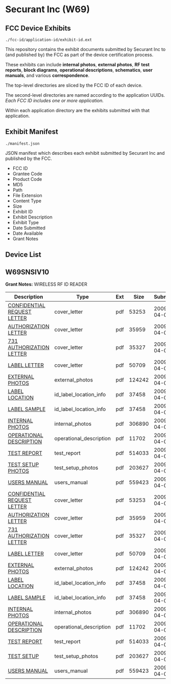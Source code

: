 # Securant Inc (W69)
## FCC Device Exhibits

```
./fcc-id/application-id/exhibit-id.ext
```

This repository contains the exhibit documents submitted by Securant Inc to (and published by) the FCC as part of the device certification process.

These exhibits can include **internal photos**, **external photos**, **RF test reports**, **block diagrams**, **operational descriptions**, **schematics**, **user manuals**, and various **correspondence**.

The top-level directories are sliced by the FCC ID of each device.

The second-level directories are named according to the application UUIDs. *Each FCC ID includes one or more application.*

Within each application directory are the exhibits submitted with that application. 

## Exhibit Manifest

```
./manifest.json
```

JSON manifest which describes each exhibit submitted by Securant Inc and published by the FCC.

- FCC ID
- Grantee Code
- Product Code
- MD5
- Path
- File Extension
- Content Type
- Size
- Exhibit ID
- Exhibit Description
- Exhibit Type
- Date Submitted
- Date Available
- Grant Notes

## Device List
## W69SNSIV10
**Grant Notes:** WIRELESS RF ID READER

| Description | Type | Ext | Size | Submitted | Available |
| ----------- | ---- | --- | ---- | --------- | --------- |
| [CONFIDENTIAL REQUEST LETTER](W69SNSIV10/595adb94d8b9ca1539be474b4e7a40ee/1089164.pdf) | cover_letter | pdf | 53253 | 2009-04-01 | 2009-04-01 |
| [AUTHORIZATION LETTER](W69SNSIV10/595adb94d8b9ca1539be474b4e7a40ee/1089168.pdf) | cover_letter | pdf | 35959 | 2009-04-01 | 2009-04-01 |
| [731 AUTHORIZATION LETTER](W69SNSIV10/595adb94d8b9ca1539be474b4e7a40ee/1089169.pdf) | cover_letter | pdf | 35327 | 2009-04-01 | 2009-04-01 |
| [LABEL LETTER](W69SNSIV10/595adb94d8b9ca1539be474b4e7a40ee/1089170.pdf) | cover_letter | pdf | 50709 | 2009-04-01 | 2009-04-01 |
| [EXTERNAL PHOTOS](W69SNSIV10/595adb94d8b9ca1539be474b4e7a40ee/1089166.pdf) | external_photos | pdf | 124242 | 2009-04-01 | 2009-04-01 |
| [LABEL LOCATION](W69SNSIV10/595adb94d8b9ca1539be474b4e7a40ee/1089171.pdf) | id_label_location_info | pdf | 37458 | 2009-04-01 | 2009-04-01 |
| [LABEL SAMPLE](W69SNSIV10/595adb94d8b9ca1539be474b4e7a40ee/1089172.pdf) | id_label_location_info | pdf | 37458 | 2009-04-01 | 2009-04-01 |
| [INTERNAL PHOTOS](W69SNSIV10/595adb94d8b9ca1539be474b4e7a40ee/1089167.pdf) | internal_photos | pdf | 306890 | 2009-04-01 | 2009-04-01 |
| [OPERATIONAL DESCRIPTION](W69SNSIV10/595adb94d8b9ca1539be474b4e7a40ee/1089173.pdf) | operational_description | pdf | 11702 | 2009-04-01 | 2009-04-01 |
| [TEST REPORT](W69SNSIV10/595adb94d8b9ca1539be474b4e7a40ee/1089165.pdf) | test_report | pdf | 514033 | 2009-04-01 | 2009-04-01 |
| [TEST SETUP PHOTOS](W69SNSIV10/595adb94d8b9ca1539be474b4e7a40ee/1089174.pdf) | test_setup_photos | pdf | 203627 | 2009-04-01 | 2009-04-01 |
| [USERS MANUAL](W69SNSIV10/595adb94d8b9ca1539be474b4e7a40ee/1089175.pdf) | users_manual | pdf | 559423 | 2009-04-01 | 2009-04-01 |
| [CONFIDENTIAL REQUEST LETTER](W69SNSIV10/7400bdc0f49b87c6bf6eb6b535c4c83e/1089164.pdf) | cover_letter | pdf | 53253 | 2009-04-01 | 2009-04-01 |
| [AUTHORIZATION LETTER](W69SNSIV10/7400bdc0f49b87c6bf6eb6b535c4c83e/1089168.pdf) | cover_letter | pdf | 35959 | 2009-04-01 | 2009-04-01 |
| [731 AUTHORIZATION LETTER](W69SNSIV10/7400bdc0f49b87c6bf6eb6b535c4c83e/1089169.pdf) | cover_letter | pdf | 35327 | 2009-04-01 | 2009-04-01 |
| [LABEL LETTER](W69SNSIV10/7400bdc0f49b87c6bf6eb6b535c4c83e/1089170.pdf) | cover_letter | pdf | 50709 | 2009-04-01 | 2009-04-01 |
| [EXTERNAL PHOTOS](W69SNSIV10/7400bdc0f49b87c6bf6eb6b535c4c83e/1089166.pdf) | external_photos | pdf | 124242 | 2009-04-01 | 2009-04-01 |
| [LABEL LOCATION](W69SNSIV10/7400bdc0f49b87c6bf6eb6b535c4c83e/1089171.pdf) | id_label_location_info | pdf | 37458 | 2009-04-01 | 2009-04-01 |
| [LABEL SAMPLE](W69SNSIV10/7400bdc0f49b87c6bf6eb6b535c4c83e/1089172.pdf) | id_label_location_info | pdf | 37458 | 2009-04-01 | 2009-04-01 |
| [INTERNAL PHOTOS](W69SNSIV10/7400bdc0f49b87c6bf6eb6b535c4c83e/1089167.pdf) | internal_photos | pdf | 306890 | 2009-04-01 | 2009-04-01 |
| [OPERATIONAL DESCRIPTION](W69SNSIV10/7400bdc0f49b87c6bf6eb6b535c4c83e/1089173.pdf) | operational_description | pdf | 11702 | 2009-04-01 | 2009-04-01 |
| [TEST REPORT](W69SNSIV10/7400bdc0f49b87c6bf6eb6b535c4c83e/1089165.pdf) | test_report | pdf | 514033 | 2009-04-01 | 2009-04-01 |
| [TEST SETUP](W69SNSIV10/7400bdc0f49b87c6bf6eb6b535c4c83e/1089174.pdf) | test_setup_photos | pdf | 203627 | 2009-04-01 | 2009-04-01 |
| [USERS MANUAL](W69SNSIV10/7400bdc0f49b87c6bf6eb6b535c4c83e/1089175.pdf) | users_manual | pdf | 559423 | 2009-04-01 | 2009-04-01 |
